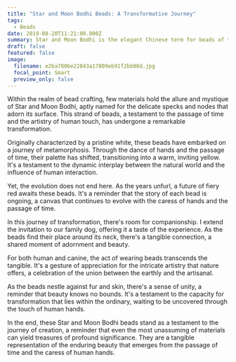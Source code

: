 ```yaml
---
title: "Star and Moon Bodhi Beads: A Transformative Journey"
tags:
  - Beads
date: 2019-08-20T11:21:00.000Z
summary: Star and Moon Bodhi is the elegant Chinese term for beads of this material, characterized by black spots and nodes. This strand of Star and Moon Bodhi beads, after years of dedicated handling, has seen its original white hue evolve into a warm yellow, with a foreseeable transition to red in the future. Occasionally, I share my beads with our family dog, allowing it to experience the sensation of wearing them.
draft: false
featured: false
image:
  filename: e2ba7806e22843a17809eb91f2bb08d.jpg
  focal_point: Smart
  preview_only: false
---
```

Within the realm of bead crafting, few materials hold the allure and mystique of Star and Moon Bodhi, aptly named for the delicate specks and nodes that adorn its surface. This strand of beads, a testament to the passage of time and the artistry of human touch, has undergone a remarkable transformation.

Originally characterized by a pristine white, these beads have embarked on a journey of metamorphosis. Through the dance of hands and the passage of time, their palette has shifted, transitioning into a warm, inviting yellow. It's a testament to the dynamic interplay between the natural world and the influence of human interaction.

Yet, the evolution does not end here. As the years unfurl, a future of fiery red awaits these beads. It's a reminder that the story of each bead is ongoing, a canvas that continues to evolve with the caress of hands and the passage of time.

In this journey of transformation, there's room for companionship. I extend the invitation to our family dog, offering it a taste of the experience. As the beads find their place around its neck, there's a tangible connection, a shared moment of adornment and beauty.

For both human and canine, the act of wearing beads transcends the tangible. It's a gesture of appreciation for the intricate artistry that nature offers, a celebration of the union between the earthly and the artisanal.

As the beads nestle against fur and skin, there's a sense of unity, a reminder that beauty knows no bounds. It's a testament to the capacity for transformation that lies within the ordinary, waiting to be uncovered through the touch of human hands.

In the end, these Star and Moon Bodhi beads stand as a testament to the journey of creation, a reminder that even the most unassuming of materials can yield treasures of profound significance. They are a tangible representation of the enduring beauty that emerges from the passage of time and the caress of human hands.